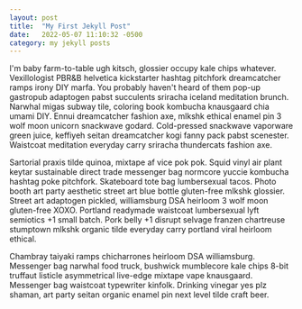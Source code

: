 ```yaml
---
layout: post
title:  "My First Jekyll Post"
date:   2022-05-07 11:10:32 -0500
category: my jekyll posts
---
```


I'm baby farm-to-table ugh kitsch, glossier occupy kale chips whatever. Vexillologist PBR&B helvetica kickstarter hashtag pitchfork dreamcatcher ramps irony DIY marfa. You probably haven't heard of them pop-up gastropub adaptogen pabst succulents sriracha iceland meditation brunch. Narwhal migas subway tile, coloring book kombucha knausgaard chia umami DIY. Ennui dreamcatcher fashion axe, mlkshk ethical enamel pin 3 wolf moon unicorn snackwave godard. Cold-pressed snackwave vaporware green juice, keffiyeh seitan dreamcatcher kogi fanny pack pabst scenester. Waistcoat meditation everyday carry sriracha thundercats fashion axe.

Sartorial praxis tilde quinoa, mixtape af vice pok pok. Squid vinyl air plant keytar sustainable direct trade messenger bag normcore yuccie kombucha hashtag poke pitchfork. Skateboard tote bag lumbersexual tacos. Photo booth art party aesthetic street art blue bottle gluten-free mlkshk glossier. Street art adaptogen pickled, williamsburg DSA heirloom 3 wolf moon gluten-free XOXO. Portland readymade waistcoat lumbersexual lyft semiotics +1 small batch. Pork belly +1 disrupt selvage franzen chartreuse stumptown mlkshk organic tilde everyday carry portland viral heirloom ethical.

Chambray taiyaki ramps chicharrones heirloom DSA williamsburg. Messenger bag narwhal food truck, bushwick mumblecore kale chips 8-bit truffaut listicle asymmetrical live-edge mixtape vape knausgaard. Messenger bag waistcoat typewriter kinfolk. Drinking vinegar yes plz shaman, art party seitan organic enamel pin next level tilde craft beer.